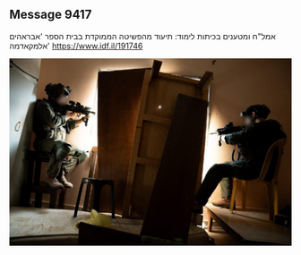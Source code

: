 ## Message 9417

אמל"ח ומטענים בכיתות לימוד:
תיעוד מהפשיטה הממוקדת בבית הספר 'אבראהים אלמקאדמה'
https://www.idf.il/191746

![Photo](9417/9417_photo.jpg)
